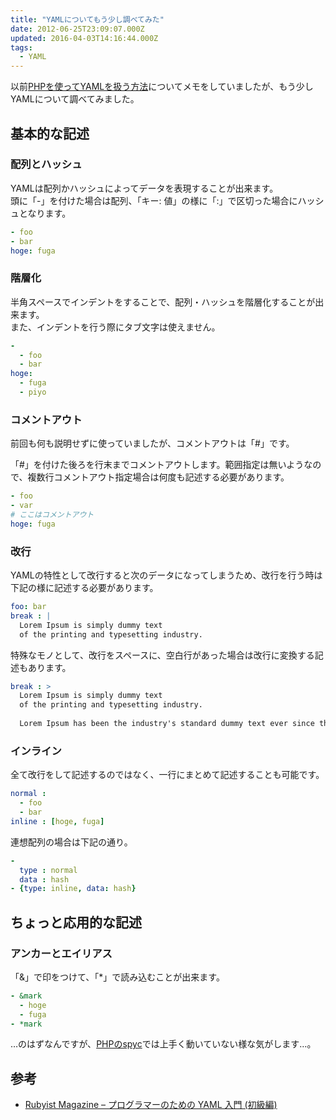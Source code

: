 ```yaml
---
title: "YAMLについてもう少し調べてみた"
date: 2012-06-25T23:09:07.000Z
updated: 2016-04-03T14:16:44.000Z
tags: 
  - YAML
---
```


以前[PHPを使ってYAMLを扱う方法](http://blog.sus-happy.net/201104/spyc-yaml/ "spycを使ってYAMLを利用してみた")についてメモをしていましたが、もう少しYAMLについて調べてみました。


## 基本的な記述

### 配列とハッシュ

YAMLは配列かハッシュによってデータを表現することが出来ます。  
 頭に「-」を付けた場合は配列、「キー: 値」の様に「:」で区切った場合にハッシュとなります。

```yaml
- foo
- bar
hoge: fuga
```

### 階層化

半角スペースでインデントをすることで、配列・ハッシュを階層化することが出来ます。  
 また、インデントを行う際にタブ文字は使えません。

```yaml
-
  - foo
  - bar
hoge: 
  - fuga
  - piyo
```

### コメントアウト

前回も何も説明せずに使っていましたが、コメントアウトは「#」です。

「#」を付けた後ろを行末までコメントアウトします。範囲指定は無いようなので、複数行コメントアウト指定場合は何度も記述する必要があります。

```yaml
- foo
- var
# ここはコメントアウト
hoge: fuga
```

### 改行

YAMLの特性として改行すると次のデータになってしまうため、改行を行う時は下記の様に記述する必要があります。

```yaml
foo: bar
break : |
  Lorem Ipsum is simply dummy text
  of the printing and typesetting industry.
```

特殊なモノとして、改行をスペースに、空白行があった場合は改行に変換する記述もあります。

```yaml
break : >
  Lorem Ipsum is simply dummy text
  of the printing and typesetting industry.
  
  Lorem Ipsum has been the industry's standard dummy text ever since the 1500s,...
```

### インライン

全て改行をして記述するのではなく、一行にまとめて記述することも可能です。

```yaml
normal :
  - foo
  - bar
inline : [hoge, fuga]
```

連想配列の場合は下記の通り。

```yaml
-
  type : normal
  data : hash
- {type: inline, data: hash}
```


## ちょっと応用的な記述

### アンカーとエイリアス

「&」で印をつけて、「*」で読み込むことが出来ます。

```yaml
- &mark
  - hoge
  - fuga
- *mark
```

…のはずなんですが、[PHPのspyc](http://code.google.com/p/spyc/)では上手く動いていない様な気がします…。


## 参考

- [Rubyist Magazine – プログラマーのための YAML 入門 (初級編)](http://jp.rubyist.net/magazine/?0009-YAML)